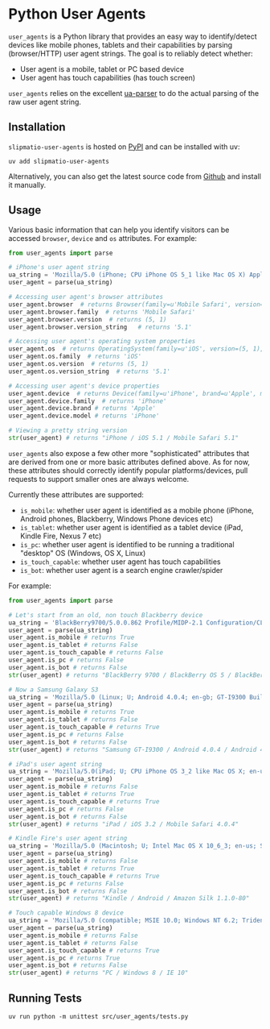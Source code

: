 # Python User Agents

`user_agents` is a Python library that provides an easy way to identify/detect devices like mobile phones, tablets and their capabilities by parsing (browser/HTTP) user agent strings. The goal is to reliably detect whether:

- User agent is a mobile, tablet or PC based device
- User agent has touch capabilities (has touch screen)

`user_agents` relies on the excellent [ua-parser](https://github.com/ua-parser/uap-python) to do the actual parsing of the raw user agent string.

## Installation

`slipmatio-user-agents` is hosted on [PyPI](http://pypi.python.org/pypi/slipmatio-user-agents/) and can be installed with uv:

    uv add slipmatio-user-agents

Alternatively, you can also get the latest source code from [Github](https://github.com/slipmatio/user-agents) and install it manually.

## Usage

Various basic information that can help you identify visitors can be accessed `browser`, `device` and `os` attributes. For example:

```python
from user_agents import parse

# iPhone's user agent string
ua_string = 'Mozilla/5.0 (iPhone; CPU iPhone OS 5_1 like Mac OS X) AppleWebKit/534.46 (KHTML, like Gecko) Version/5.1 Mobile/9B179 Safari/7534.48.3'
user_agent = parse(ua_string)

# Accessing user agent's browser attributes
user_agent.browser  # returns Browser(family=u'Mobile Safari', version=(5, 1), version_string='5.1')
user_agent.browser.family  # returns 'Mobile Safari'
user_agent.browser.version  # returns (5, 1)
user_agent.browser.version_string   # returns '5.1'

# Accessing user agent's operating system properties
user_agent.os  # returns OperatingSystem(family=u'iOS', version=(5, 1), version_string='5.1')
user_agent.os.family  # returns 'iOS'
user_agent.os.version  # returns (5, 1)
user_agent.os.version_string  # returns '5.1'

# Accessing user agent's device properties
user_agent.device  # returns Device(family=u'iPhone', brand=u'Apple', model=u'iPhone')
user_agent.device.family  # returns 'iPhone'
user_agent.device.brand # returns 'Apple'
user_agent.device.model # returns 'iPhone'

# Viewing a pretty string version
str(user_agent) # returns "iPhone / iOS 5.1 / Mobile Safari 5.1"
```

`user_agents` also expose a few other more "sophisticated" attributes that are derived from one or more basic attributes defined above. As for now, these attributes should correctly identify popular platforms/devices, pull requests to support smaller ones are always welcome.

Currently these attributes are supported:

- `is_mobile`: whether user agent is identified as a mobile phone (iPhone, Android phones, Blackberry, Windows Phone devices etc)
- `is_tablet`: whether user agent is identified as a tablet device (iPad, Kindle Fire, Nexus 7 etc)
- `is_pc`: whether user agent is identified to be running a traditional "desktop" OS (Windows, OS X, Linux)
- `is_touch_capable`: whether user agent has touch capabilities
- `is_bot`: whether user agent is a search engine crawler/spider

For example:

```python
from user_agents import parse

# Let's start from an old, non touch Blackberry device
ua_string = 'BlackBerry9700/5.0.0.862 Profile/MIDP-2.1 Configuration/CLDC-1.1 VendorID/331 UNTRUSTED/1.0 3gpp-gba'
user_agent = parse(ua_string)
user_agent.is_mobile # returns True
user_agent.is_tablet # returns False
user_agent.is_touch_capable # returns False
user_agent.is_pc # returns False
user_agent.is_bot # returns False
str(user_agent) # returns "BlackBerry 9700 / BlackBerry OS 5 / BlackBerry 9700"

# Now a Samsung Galaxy S3
ua_string = 'Mozilla/5.0 (Linux; U; Android 4.0.4; en-gb; GT-I9300 Build/IMM76D) AppleWebKit/534.30 (KHTML, like Gecko) Version/4.0 Mobile Safari/534.30'
user_agent = parse(ua_string)
user_agent.is_mobile # returns True
user_agent.is_tablet # returns False
user_agent.is_touch_capable # returns True
user_agent.is_pc # returns False
user_agent.is_bot # returns False
str(user_agent) # returns "Samsung GT-I9300 / Android 4.0.4 / Android 4.0.4"

# iPad's user agent string
ua_string = 'Mozilla/5.0(iPad; U; CPU iPhone OS 3_2 like Mac OS X; en-us) AppleWebKit/531.21.10 (KHTML, like Gecko) Version/4.0.4 Mobile/7B314 Safari/531.21.10'
user_agent = parse(ua_string)
user_agent.is_mobile # returns False
user_agent.is_tablet # returns True
user_agent.is_touch_capable # returns True
user_agent.is_pc # returns False
user_agent.is_bot # returns False
str(user_agent) # returns "iPad / iOS 3.2 / Mobile Safari 4.0.4"

# Kindle Fire's user agent string
ua_string = 'Mozilla/5.0 (Macintosh; U; Intel Mac OS X 10_6_3; en-us; Silk/1.1.0-80) AppleWebKit/533.16 (KHTML, like Gecko) Version/5.0 Safari/533.16 Silk-Accelerated=true'
user_agent = parse(ua_string)
user_agent.is_mobile # returns False
user_agent.is_tablet # returns True
user_agent.is_touch_capable # returns True
user_agent.is_pc # returns False
user_agent.is_bot # returns False
str(user_agent) # returns "Kindle / Android / Amazon Silk 1.1.0-80"

# Touch capable Windows 8 device
ua_string = 'Mozilla/5.0 (compatible; MSIE 10.0; Windows NT 6.2; Trident/6.0; Touch)'
user_agent = parse(ua_string)
user_agent.is_mobile # returns False
user_agent.is_tablet # returns False
user_agent.is_touch_capable # returns True
user_agent.is_pc # returns True
user_agent.is_bot # returns False
str(user_agent) # returns "PC / Windows 8 / IE 10"
```

## Running Tests

    uv run python -m unittest src/user_agents/tests.py

